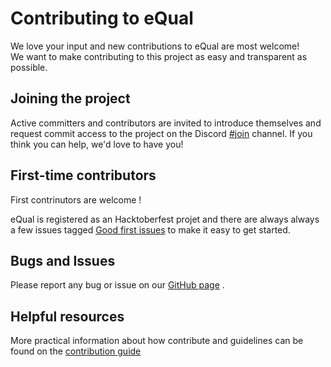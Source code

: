# Contributing to eQual

We love your input and new contributions to eQual are most welcome!  
We want to make contributing to this project as easy and transparent as possible.

## Joining the project

Active committers and contributors are invited to introduce themselves and request commit access to the project on the Discord [#join](https://discord.gg/xNAXyhbYBp) channel. If you think you can help, we'd love to have you!

## First-time contributors

First contrinutors are welcome !

eQual is registered as an Hacktoberfest projet and there are always always a few issues tagged [Good first issues](https://github.com/equalframework/equal/labels/good%20first%20issue) to make it easy to get started. 


## Bugs and Issues

Please report any bug or issue on our [GitHub page](https://github.com/equalframework/equal/issues) . 


## Helpful resources

More practical information about how contribute and guidelines
can be found on the [contribution guide](../contributing/contribution-guide.md)

